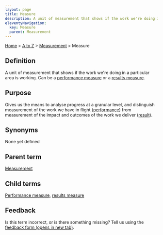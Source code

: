 ```yaml
---
layout: page
title: Measure
description: A unit of measurement that shows if the work we're doing in a particular area is working. Can be a 'performance measure' or a 'results measure'.
eleventyNavigation:
  key: Measure
  parent: Measurement
---
```

[Home](/) > [A to Z](/a-to-z/) > [Measurement](/a-to-z/measurement) > Measure

## Definition

A unit of measurement that shows if the work we're doing in a particular area is working. Can be a [performance measure](/a-to-z/performance-measure) or a [results measure](/a-to-z/results-measure).

## Purpose

Gives us the means to analyse progress at a granular level, and distinguish measurement of the work we have in flight ([performance](/a-to-z/performance)) from measurement of the impact and outcomes of the work we deliver ([result](/a-to-z/result)).

## Synonyms

None yet defined

## Parent term

[Measurement](/a-to-z/measurement)

## Child terms

[Performance measure](/a-to-z/performance-measure), [results measure](/a-to-z/results-measure)

## Feedback

Is this term incorrect, or is there something missing? Tell us using the <a href=" https://forms.office.com/Pages/ResponsePage.aspx?id=DpxP-knna0i8NIr6EGM3VnGGqao7aCRJpUj9ujjADTdUM1JPNkEwRUdJUVpLQjhCMVZVQklDRDVHRC4u" target="_blank">feedback form (opens in new tab)</a>.

